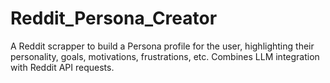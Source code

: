 # Reddit_Persona_Creator
A Reddit scrapper to build a Persona profile for the user, highlighting their personality, goals, motivations, frustrations, etc. Combines LLM integration with Reddit API requests.
